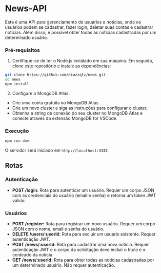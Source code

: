 # News-API
Esta é uma API para gerenciamento de usuários e notícias, onde os usuários podem se cadastrar, fazer login, deletar suas contas e cadastrar notícias. Além disso, é possível obter todas as notícias cadastradas por um determinado usuário.

### Pré-requisitos
1. Certifique-se de ter o Node.js instalado em sua máquina. Em seguida, clone este repositório e instale as dependências:
```bash
git clone https://github.com/diazzqlz/news.git
cd news
npm install
```
2. Configure o MongoDB Atlas:
* Crie uma conta gratuita no MongoDB Atlas.
* Crie um novo cluster e siga as instruções para configurar o cluster.
* Obtenha a string de conexão do seu cluster no MongoDB Atlas e conecte através da extensão MongoDB for VSCode.

### Execução
```bash
npm run dev
```
O servidor será iniciado em `http://localhost:3333`.

## Rotas
### Autenticação
* **POST /login:** Rota para autenticar um usuário. Requer um corpo JSON com as credenciais do usuário (email e senha) e retorna um token JWT válido.

### Usuários
* **POST /register:** Rota para registrar um novo usuário. Requer um corpo JSON com o nome, email e senha do usuário.
* **DELETE /users/:userId:** Rota para excluir um usuário existente. Requer autenticação JWT.
* **POST /news/:userId:** Rota para cadastrar uma nova notícia. Requer autenticação JWT e o corpo da solicitação deve incluir o título e o conteúdo da notícia.
* **GET /news/:userId:** Rota para obter todas as notícias cadastradas por um determinado usuário. Não requer autenticação.
